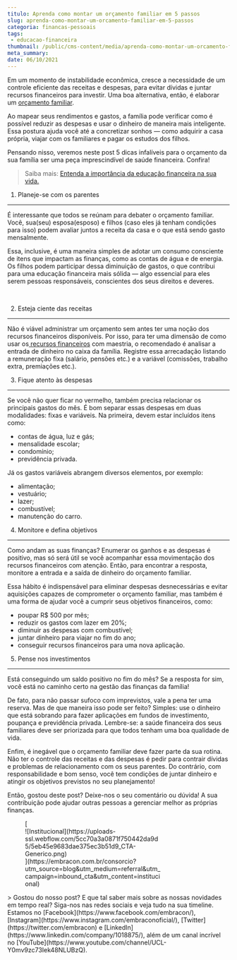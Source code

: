 ```yaml
---
titulo: Aprenda como montar um orçamento familiar em 5 passos
slug: aprenda-como-montar-um-orcamento-familiar-em-5-passos
categoria: financas-pessoais
tags:
 - educacao-financeira
thumbnail: /public/cms-content/media/aprenda-como-montar-um-orcamento-familiar-em-5-passos.jpg
meta_summary: 
date: 06/10/2021
---
```

Em um momento de instabilidade econômica, cresce a necessidade de um controle eficiente das receitas e despesas, para evitar dívidas e juntar recursos financeiros para investir. Uma boa alternativa, então, é elaborar um [orçamento familiar](https://www.embracon.com.br/blog/bebe-chegando-prepare-o-orcamento-familiar).

Ao mapear seus rendimentos e gastos, a família pode verificar como é possível reduzir as despesas e usar o dinheiro de maneira mais inteligente. Essa postura ajuda você até a concretizar sonhos — como adquirir a casa própria, viajar com os familiares e pagar os estudos dos filhos.

Pensando nisso, veremos neste post 5 dicas infalíveis para o orçamento da sua família ser uma peça imprescindível de saúde financeira. Confira!

> Saiba mais: [Entenda a importância da educação financeira na sua vida.](https://www.embracon.com.br/blog/entenda-a-importancia-da-educacao-financeira-na-sua-vida)

1. Planeje-se com os parentes
-----------------------------

É interessante que todos se reúnam para debater o orçamento familiar. Você, sua(seu) esposa(esposo) e filhos (caso eles já tenham condições para isso) podem avaliar juntos a receita da casa e o que está sendo gasto mensalmente.

Essa, inclusive, é uma maneira simples de adotar um consumo consciente de itens que impactam as finanças, como as contas de água e de energia. Os filhos podem participar dessa diminuição de gastos, o que contribui para uma educação financeira mais sólida — algo essencial para eles serem pessoas responsáveis, conscientes dos seus direitos e deveres.

‍

2. Esteja ciente das receitas
-----------------------------

Não é viável administrar um orçamento sem antes ter uma noção dos recursos financeiros disponíveis. Por isso, para ter uma dimensão de como usar os[ recursos financeiros](https://www.embracon.com.br/blog/entenda-como-comecar-a-investir-mesmo-com-pouco-dinheiro) com maestria, o recomendado é analisar a entrada de dinheiro no caixa da família. Registre essa arrecadação listando a remuneração fixa (salário, pensões etc.) e a variável (comissões, trabalho extra, premiações etc.).

3. Fique atento às despesas
---------------------------

Se você não quer ficar no vermelho, também precisa relacionar os principais gastos do mês. É bom separar essas despesas em duas modalidades: fixas e variáveis. Na primeira, devem estar incluídos itens como:

- contas de água, luz e gás;
- mensalidade escolar;
- condomínio;
- previdência privada.

Já os gastos variáveis abrangem diversos elementos, por exemplo:

- alimentação;
- vestuário;
- lazer;
- combustível;
- manutenção do carro.

4. Monitore e defina objetivos
------------------------------

Como andam as suas finanças? Enumerar os ganhos e as despesas é positivo, mas só será útil se você acompanhar essa movimentação dos recursos financeiros com atenção. Então, para encontrar a resposta, monitore a entrada e a saída de dinheiro do orçamento familiar.

Essa hábito é indispensável para eliminar despesas desnecessárias e evitar aquisições capazes de comprometer o orçamento familiar, mas também é uma forma de ajudar você a cumprir seus objetivos financeiros, como:

- poupar R$ 500 por mês;
- reduzir os gastos com lazer em 20%;
- diminuir as despesas com combustível;
- juntar dinheiro para viajar no fim do ano;
- conseguir recursos financeiros para uma nova aplicação.

5. Pense nos investimentos
--------------------------

Está conseguindo um saldo positivo no fim do mês? Se a resposta for sim, você está no caminho certo na gestão das finanças da família!

De fato, para não passar sufoco com imprevistos, vale a pena ter uma reserva. Mas de que maneira isso pode ser feito? Simples: use o dinheiro que está sobrando para fazer aplicações em fundos de investimento, poupança e previdência privada. Lembre-se: a saúde financeira dos seus familiares deve ser priorizada para que todos tenham uma boa qualidade de vida.

Enfim, é inegável que o orçamento familiar deve fazer parte da sua rotina. Não ter o controle das receitas e das despesas é pedir para contrair dívidas e problemas de relacionamento com os seus parentes. Do contrário, com responsabilidade e bom senso, você tem condições de juntar dinheiro e atingir os objetivos previstos no seu planejamento!

Então, gostou deste post? Deixe-nos o seu comentário ou dúvida! A sua contribuição pode ajudar outras pessoas a gerenciar melhor as próprias finanças.

<figure class="w-richtext-figure-type-image w-richtext-align-center" style="max-width:310px">[<div>![Institucional](https://uploads-ssl.webflow.com/5cc70a3a0871f750442da9d5/5eb45e9683dae375ec3b51d9_CTA-Generico.png)</div>](https://embracon.com.br/consorcio?utm_source=blog&utm_medium=referral&utm_campaign=inbound_cta&utm_content=institucional)</figure>> Gostou do nosso post? E que tal saber mais sobre as nossas novidades em tempo real? Siga-nos nas redes sociais e veja tudo na sua timeline. Estamos no [Facebook](https://www.facebook.com/embracon/), [Instagram](https://www.instagram.com/embraconoficial/), [Twitter](https://twitter.com/embracon) e [LinkedIn](https://www.linkedin.com/company/1018875/), além de um canal incrível no [YouTube](https://www.youtube.com/channel/UCL-Y0mv9zc73Iek48NLUBzQ).

